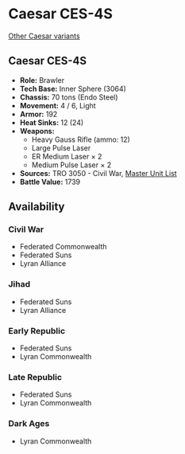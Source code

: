 # Caesar CES-4S

[Other Caesar variants](../caesar.md)

## Caesar CES-4S
- **Role:** Brawler
- **Tech Base:** Inner Sphere (3064)
- **Chassis:** 70 tons (Endo Steel)
- **Movement:** 4 / 6, Light
- **Armor:** 192
- **Heat Sinks:** 12 (24)
- **Weapons:**
  - Heavy Gauss Rifle (ammo: 12)
  - Large Pulse Laser
  - ER Medium Laser × 2
  - Medium Pulse Laser × 2
- **Sources:** TRO 3050 - Civil War, [Master Unit List](http://masterunitlist.info/Unit/Details/458/caesar-ces-4s)
- **Battle Value:** 1739

## Availability

### Civil War
- Federated Commonwealth
- Federated Suns
- Lyran Alliance

### Jihad
- Federated Suns
- Lyran Alliance

### Early Republic
- Federated Suns
- Lyran Commonwealth

### Late Republic
- Federated Suns
- Lyran Commonwealth

### Dark Ages
- Lyran Commonwealth

